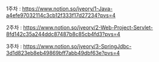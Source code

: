 
1주차 : https://www.notion.so/jyeory/1-Java-a4efe97032114c3cb12f333f17d27234?pvs=4

2주차 : https://www.notion.so/jyeory/2-Web-Project-Servlet-8fd142c35a244ddc87487b8c85cb4fd3?pvs=4

3주차 : https://www.notion.so/jyeory/3-SpringJdbc-3d1d823eb8eb49869bff7abb49dbf63e?pvs=4

